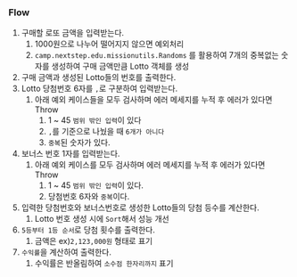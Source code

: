 ### Flow
1. 구매할 로또 금액을 입력받는다.
   1. 1000원으로 나누어 떨어지지 않으면 예외처리
   2. `camp.nextstep.edu.missionutils.Randoms` 를 활용하여 7개의 중복없는 숫자를 생성하여 구매 금액만큼 Lotto 객체를 생성
2. 구매 금액과 생성된 Lotto들의 번호를 출력한다.
3. Lotto 당첨번호 6자를 `,`로 구분하여 입력받는다.
   1. 아래 예외 케이스들을 모두 검사하며 에러 메세지를 누적 후 에러가 있다면 Throw
      1. 1 ~ 45 `범위 밖인 입력`이 있다
      2. `,`를 기준으로 나눴을 때 `6개가 아니다`
      3. `중복`된 숫자가 있다.
4. 보너스 번호 1자를 입력받는다.
   1. 아래 예외 케이스를 모두 검사하며 에러 메세지를 누적 후 에러가 있다면 Throw
      1. 1 ~ 45 `범위 밖인 입력`이 있다.
      2. 당첨번호 6자와 `중복`이다.
5. 입력한 당첨번호와 보너스번호로 생성한 Lotto들의 당첨 등수를 계산한다.
   1. Lotto 번호 생성 시에 `Sort`해서 성능 개선 
6. `5등부터 1등 순서`로 당첨 횟수를 출력한다.
   1. 금액은 ex)`2,123,000원` 형태로 표기 
7. `수익률`을 계산하여 출력한다.
   1. 수익률은 반올림하여 `소수점 한자리까지` 표기